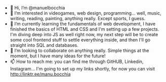 - 👋 Hi, I’m @manuelbocchia
- 👀 I’m interested in videogames, web design, programming... well, music, writing, reading, painting, anything really. Except sports, I guess.
- 🌱 I’m currently learning the fundamentals of web development, I have finished the basics of HTML and CSS and I'm setting up a few projects.
I'm diving deep into JS as well right now, my next step will be to create some cool frontend stuff to settle everything inside, and then I'll go straight
into SQL and databases.
- 💞️ I’m looking to collaborate on anything really. Simple things at the moment, but I have many ideas for the future!
- 📫 How to reach me: you can find me through GitHUB, Linkedin, Instagram... I'm going to set up my links shortly, 
for now you can visit http://linktr.ee/manu.bocchia
<!---
manuelbocchia/manuelbocchia is a ✨ special ✨ repository because its `README.md` (this file) appears on your GitHub profile.
You can click the Preview link to take a look at your changes.
--->
